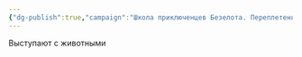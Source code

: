 ```yaml
---
{"dg-publish":true,"campaign":"Школа приключенцев Безелота. Переплетенные судьбы","permalink":"/shou-archibalda-bremsona/","dgPassFrontmatter":true}
---
```


Выступают с животными